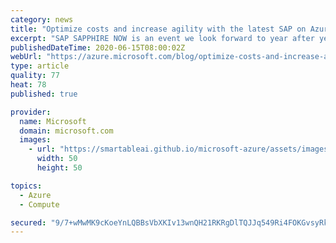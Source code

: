 ```yaml
---
category: news
title: "Optimize costs and increase agility with the latest SAP on Azure offerings"
excerpt: "SAP SAPPHIRE NOW is an event we look forward to year after year, as it’s always a place to meet our customers and learn how we can continue to support their evolving needs. This year, those conversations will take a different format, but thanks to technology, we can still connect with our customers across"
publishedDateTime: 2020-06-15T08:00:02Z
webUrl: "https://azure.microsoft.com/blog/optimize-costs-and-increase-agility-with-the-latest-sap-on-azure-offerings/"
type: article
quality: 77
heat: 78
published: true

provider:
  name: Microsoft
  domain: microsoft.com
  images:
    - url: "https://smartableai.github.io/microsoft-azure/assets/images/organizations/microsoft.com-50x50.jpg"
      width: 50
      height: 50

topics:
  - Azure
  - Compute

secured: "9/7+wMwMK9cKoeYnLQBBsVbXKIv13wnQH21RKRgDlTQJJq549Ri4FOKGvsyRkCKGLMJUk31j/xQqisqpyqdtB0ciXsfco1vlAGmkNgWwwl5L44IQxysgJXae0LzMbP9HwZWQstE3qcmwQ8KnPj24DqjyZO4pq/UNOhWW13OVWBQ1Njj4LVJZgUVV/bk/Mns1VVx/v2KnXN4+LtS5Cpv/O7WG0IC7Ts+zbjjMMt/CKA3QCuB/JfAgryAVH8Zsj5uwxADYpLEuA7puxbRhomNxKLFu3ZQjI6kboERRyACKti0rxKvGIUc+CwoZeSxC3PKP6a232wTc8hM5aPEGWYltEA==;qkizXUis59jKmCm+F+oskg=="
---
```


